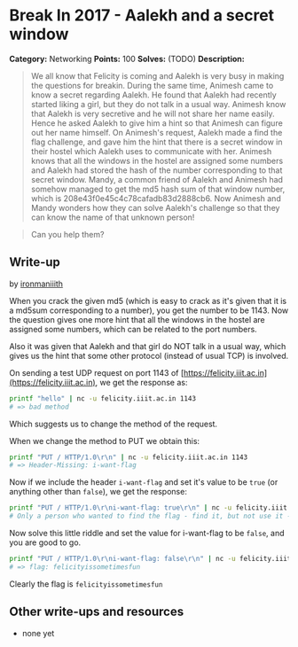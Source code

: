 # Break In 2017 - Aalekh and a secret window


**Category:** Networking
**Points:** 100
**Solves:** (TODO)
**Description:**

> We all know that Felicity is coming and Aalekh is very busy in making the questions for breakin. During the same time, Animesh came to know a secret regarding Aalekh.
> He found that Aalekh had recently started liking a girl, but they do not talk in a usual way. Animesh know that Aalekh is very secretive and he will not share her name easily.
> Hence he asked Aalekh to give him a hint so that Animesh can figure out her name himself. On Animesh's request, Aalekh made a find the flag challenge, and gave him the hint that there is a secret window in their hostel which Aalekh uses to communicate with her.
> Animesh knows that all the windows in the hostel are assigned some numbers and Aalekh had stored the hash of the number corresponding to that secret window.
> Mandy, a common friend of Aalekh and Animesh had somehow managed to get the md5 hash sum of that window number, which is 208e43f0e45c4c78cafadb83d2888cb6. Now Animesh and Mandy wonders how they can solve Aalekh's challenge so that they can know the name of that unknown person!

> Can you help them?

## Write-up

by [ironmaniiith](https://github.com/ironmaniiith)

When you crack the given md5 (which is easy to crack as it's given that it is a md5sum corresponding to a number), you get the number to be 1143.
Now the question gives one more hint that all the windows in the hostel are assigned some numbers, which can be related to the port numbers.

Also it was given that Aalekh and that girl do NOT talk in a usual way, which gives us the hint that some other protocol (instead of usual TCP) is involved.

On sending a test UDP request on port 1143 of [https://felicity.iiit.ac.in](https://felicity.iiit.ac.in), we get the response as:
```bash
printf "hello" | nc -u felicity.iiit.ac.in 1143
# => bad method
```
Which suggests us to change the method of the request.

When we change the method to PUT we obtain this:
```bash
printf "PUT / HTTP/1.0\r\n" | nc -u felicity.iiit.ac.in 1143
# => Header-Missing: i-want-flag
```

Now if we include the header `i-want-flag` and set it's value to be `true` (or anything other than `false`), we get the response:
```bash
printf "PUT / HTTP/1.0\r\ni-want-flag: true\r\n" | nc -u felicity.iiit.ac.in 1143
# Only a person who wanted to find the flag - find it, but not use it - would be able to get it.
```
Now solve this little riddle and set the value for i-want-flag to be `false`, and you are good to go.
```bash
printf "PUT / HTTP/1.0\r\ni-want-flag: false\r\n" | nc -u felicity.iiit.ac.in 1143
# => flag: felicityissometimesfun
```

Clearly the flag is `felicityissometimesfun`

## Other write-ups and resources
* none yet